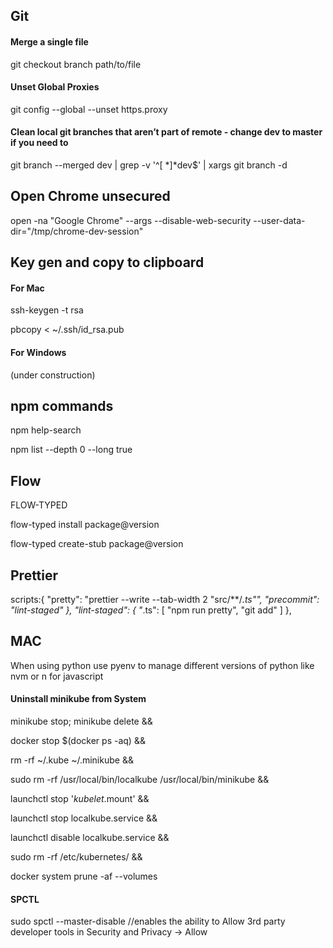 ## Git

#### Merge a single file 
git checkout branch path/to/file

#### Unset Global Proxies
git config --global --unset https.proxy

#### Clean local git branches that aren’t part of remote  - change dev to master if you need to 
git branch --merged dev | grep -v '^[ *]*dev$' | xargs git branch -d

## Open Chrome unsecured 
 open -na "Google Chrome" --args --disable-web-security --user-data-dir="/tmp/chrome-dev-session"
 
## Key gen and copy to clipboard 

#### For Mac
ssh-keygen -t rsa

pbcopy < ~/.ssh/id_rsa.pub

#### For Windows

(under construction)

## npm commands
npm help-search 

npm list --depth 0 --long true

## Flow 

FLOW-TYPED

flow-typed install package@version

flow-typed create-stub package@version

## Prettier
scripts:{
 "pretty": "prettier --write --tab-width 2 \"src/**/*.ts\"",
 "precommit": "lint-staged"
  },
  "lint-staged": {
    "*.ts": [
      "npm run pretty",
      "git add"
    ]
  },

## MAC

When using python use pyenv to manage different versions of python like nvm or n for javascript

#### Uninstall minikube from System
minikube stop; minikube delete &&

docker stop $(docker ps -aq) &&

rm -rf ~/.kube ~/.minikube &&

sudo rm -rf /usr/local/bin/localkube /usr/local/bin/minikube &&

launchctl stop '*kubelet*.mount' &&

launchctl stop localkube.service &&

launchctl disable localkube.service &&

sudo rm -rf /etc/kubernetes/ &&

docker system prune -af --volumes

#### SPCTL

sudo spctl --master-disable //enables the ability to Allow 3rd party developer tools in Security and Privacy -> Allow
